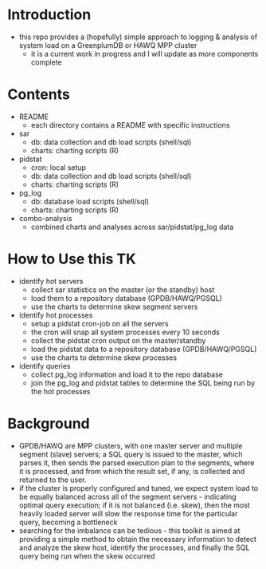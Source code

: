 
# Introduction
* this repo provides a (hopefully) simple approach to logging & analysis of system load on a GreenplumDB or HAWQ MPP cluster
  * it is a current work in progress and I will update as more components complete

# Contents
  * README
    * each directory contains a README with specific instructions
  * sar
    * db: data collection and db load scripts (shell/sql)
    * charts: charting scripts (R)
  * pidstat
    * cron: local setup
    * db: data collection and db load scripts (shell/sql)
    * charts: charting scripts (R)
  * pg_log
    * db: database load scripts (shell/sql)
    * charts: charting scripts (R)
  * combo-analysis
    * combined charts and analyses across sar/pidstat/pg_log data

# How to Use this TK
  * identify hot servers
    * collect sar statistics on the master (or the standby) host
    * load them to a repository database (GPDB/HAWQ/PGSQL)
    * use the charts to determine skew segment servers
  * identify hot processes
    * setup a pidstat cron-job on all the servers
    * the cron will snap all system processes every 10 seconds
    * collect the pidstat cron output on the master/standby
    * load the pidstat data to a repository database (GPDB/HAWQ/PGSQL)
    * use the charts to determine skew processes
  * identify queries
    * collect pg_log information and load it to the repo database
    * join the pg_log and pidstat tables to determine the SQL being run by the hot processes

# Background
  * GPDB/HAWQ are MPP clusters, with one master server and multiple segment (slave) servers; a SQL query is issued to the master, which parses it, then sends the parsed execution plan to the segments, where it is processed, and from which the result set, if any, is collected and returned to the user.
  * if the cluster is properly configured and tuned, we expect system load to be equally balanced across all of the segment servers - indicating optimal query execution; if it is not balanced (i.e. skew), then the most heavily loaded server will slow the response time for the particular query, becoming a bottleneck
  * searching for the imbalance can be tedious - this toolkit is aimed at providing a simple method to obtain the necessary information to detect and analyze the skew host, identify the processes, and finally the SQL query being run when the skew occurred
